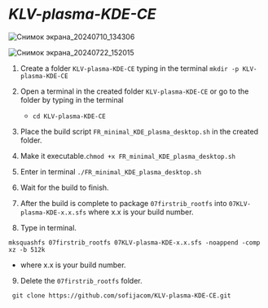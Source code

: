 # *KLV-plasma-KDE-CE*

![Снимок экрана_20240710_134306](https://github.com/sofijacom/KDE-plasma-Void-CE/assets/107557749/33d847a9-8d59-43df-9db1-fff722148172)

![Снимок экрана_20240722_152015](https://github.com/user-attachments/assets/ed7b04b3-e59a-40b3-b593-f767b3156ac1)


1) Create a folder `KLV-plasma-KDE-CE` typing in the terminal `mkdir -p KLV-plasma-KDE-CE`

2) Open a terminal in the created folder `KLV-plasma-KDE-CE` or go to the folder by typing in the terminal

   - `cd KLV-plasma-KDE-CE`

3) Place the build script  `FR_minimal_KDE_plasma_desktop.sh` in the created folder.
   
4) Make it executable.`chmod +x FR_minimal_KDE_plasma_desktop.sh`

5) Enter in terminal `./FR_minimal_KDE_plasma_desktop.sh`

6) Wait for the build to finish.

7) After the build is complete to package `07firstrib_rootfs` into `07KLV-plasma-KDE-x.x.sfs` where x.x is your build number.

8) Type in terminal.

```
mksquashfs 07firstrib_rootfs 07KLV-plasma-KDE-x.x.sfs -noappend -comp xz -b 512k
```
  - where x.x is your build number.

9) Delete the `07firstrib_rootfs` folder.


```
 git clone https://github.com/sofijacom/KLV-plasma-KDE-CE.git
```
